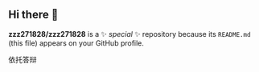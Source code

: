 ## Hi there 👋

**zzz271828/zzz271828** is a ✨ _special_ ✨ repository because its `README.md` (this file) appears on your GitHub profile.

依托答辩
